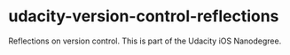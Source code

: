 # udacity-version-control-reflections

Reflections on version control. This is part of the Udacity iOS Nanodegree.
